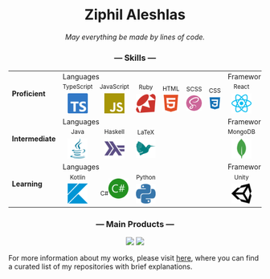 <div align="center">
  <h1>Ziphil Aleshlas</h1>
</div>
<div align="center">
  <i>May everything be made by lines of code.</i>
</div>


<div align="center">
  <h3>— Skills —</h3>
</div>
<table align="center">
  <tr>
    <td rowspan="2"><b>Proficient</b></td>
    <td colspan="6">Languages</td><td colspan="3">Frameworks</td>
  </tr>
  <tr>
    <td width="80" align="center"><sup>TypeScript</sup><br><img width="40" src="icon/typescript.svg"></td>
    <td width="80" align="center"><sup>JavaScript</sup><br><img width="40" src="icon/javascript.svg"></td>
    <td width="80" align="center"><sup>Ruby</sup><br><img width="40" src="icon/ruby.svg"></td>
    <td width="80" align="center"><sup>HTML</sup><br><img width="40" src="icon/html.svg"></td>
    <td width="80" align="center"><sup>SCSS</sup><br><img width="40" src="icon/sass.svg"></td>
    <td width="80" align="center"><sup>CSS</sup><br><img width="40" src="icon/css.svg"></td>
    <td width="80" align="center"><sup>React</sup><br><img width="40" src="icon/react.svg"></td>
    <td width="80" align="center"><sup>Electron</sup><br><img width="40" src="icon/electron.svg"></td>
    <td width="80" align="center"><sup>Webpack</sup><br><img width="40" src="icon/webpack.svg"></td>
  </tr>
  <tr>
    <td rowspan="2"><b>Intermediate</b></td>
    <td colspan="6">Languages</td><td colspan="3">Frameworks</td>
  </tr>
  <tr>
    <td width="80" align="center"><sup>Java</sup><img width="40" src="icon/java.svg"></td>
    <td width="80" align="center"><sup>Haskell</sup><img width="40" src="icon/haskell.svg"></td>
    <td width="80" align="center"><sup>LaTeX</sup><img width="40" src="icon/latex.svg"></td>
    <td colspan="3"></td>
    <td width="80" align="center"><sup>MongoDB</sup><img width="40" src="icon/mongodb.svg"></td>
    <td width="80" align="center"><sup>Heroku</sup><img width="40" src="icon/heroku.svg"></td>
    <td colspan="1"></td>
  </tr>
  <tr>
    <td rowspan="2"><b>Learning</b></td>
    <td colspan="6">Languages</td><td colspan="3">Frameworks</td>
  </tr>
  <tr>
    <td width="80" align="center"><sup>Kotlin</sup><img width="40" src="icon/kotlin.svg"></td>
    <td width="80" align="center"><sup>C#</sup><img width="40" src="icon/csharp.svg"></td>
    <td width="80" align="center"><sup>Python</sup><img width="40" src="icon/python.svg"></td>
    <td colspan="3"></td>
    <td width="80" align="center"><sup>Unity</sup><img width="40" src="icon/unity.svg"></td>
    <td colspan="2"></td>
  </tr>
</table>

<div align="center">
  <h3>— Main Products —</h3>
</div>
<div align="center">
<a href="https://github.com/Ziphil/ZpdicOnlineNova"><img src="https://github-readme-stats.vercel.app/api/pin/?username=Ziphil&repo=ZpdicOnlineNova" width="350"></a>
<a href="https://github.com/Ziphil/ZenithalMathWeb"><img src="https://github-readme-stats.vercel.app/api/pin/?username=Ziphil&repo=ZenithalMathWeb" width="350"></a>
</div>

For more information about my works, please visit [here](https://github.com/Ziphil/Repositories), where you can find a curated list of my repositories with brief explanations.
